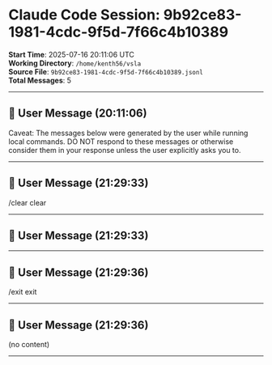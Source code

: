 # Claude Code Session: 9b92ce83-1981-4cdc-9f5d-7f66c4b10389

**Start Time**: 2025-07-16 20:11:06 UTC  
**Working Directory**: `/home/kenth56/vsla`  
**Source File**: `9b92ce83-1981-4cdc-9f5d-7f66c4b10389.jsonl`  
**Total Messages**: 5

---

## 👤 User Message (20:11:06)

Caveat: The messages below were generated by the user while running local commands. DO NOT respond to these messages or otherwise consider them in your response unless the user explicitly asks you to.

---

## 👤 User Message (21:29:33)

<command-name>/clear</command-name>
          <command-message>clear</command-message>
          <command-args></command-args>

---

## 👤 User Message (21:29:33)

<local-command-stdout></local-command-stdout>

---

## 👤 User Message (21:29:36)

<command-name>/exit</command-name>
            <command-message>exit</command-message>
            <command-args></command-args>

---

## 👤 User Message (21:29:36)

<local-command-stdout>(no content)</local-command-stdout>

---

